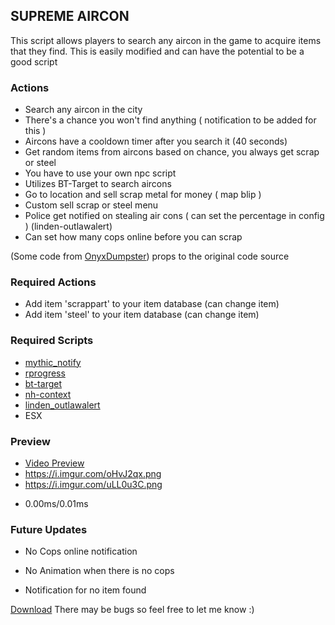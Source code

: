 ## SUPREME AIRCON


This script allows players to search any aircon in the game to acquire items that they find. This is easily modified and can have the potential to be a good script

### Actions
* Search any aircon in the city
* There's a chance you won't find anything ( notification to be added for this )
* Aircons have a cooldown timer after you search it (40 seconds)
* Get random items from aircons based on chance, you always get scrap or steel
* You have to use your own npc script
* Utilizes BT-Target to search aircons
* Go to location and sell scrap metal for money ( map blip )
* Custom sell scrap or steel menu
* Police get notified on stealing air cons ( can set the percentage in config ) (linden-outlawalert)
* Can set how many cops online before you can scrap

(Some code from [OnyxDumpster](https://github.com/HiHowdy/onyxDumpsters)) props to the original code source

### Required Actions
- Add item 'scrappart' to your item database (can change item)
- Add item 'steel' to your item database  (can change item)

### Required Scripts
* [mythic_notify](https://github.com/JayMontana36/mythic_notify)
* [rprogress](https://github.com/MaxWhi/rprogress)
* [bt-target](https://github.com/brentN5/bt-target)
* [nh-context](https://github.com/nerohiro/nh-context)
* [linden_outlawalert](https://github.com/thelindat/linden_outlawalert)
* ESX

### Preview
* [Video Preview](https://streamable.com/x3ws91)
* https://i.imgur.com/oHvJ2qx.png
* https://i.imgur.com/uLL0u3C.png
- 0.00ms/0.01ms

### Future Updates
* No Cops online notification
- No Animation when there is no cops
* Notification for no item found

[Download](https://github.com/Supremeeeeeee/supreme_aircon)
There may be bugs so feel free to let me know :)

